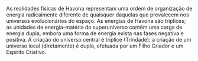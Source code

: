 ﻿As realidades físicas de Havona representam uma ordem de organização de energia radicalmente diferente de quaisquer daquelas que prevalecem nos universos evolucionários do espaço. As energias de Havona são tríplices; as unidades de energia-matéria do superuniverso contêm uma carga de energia dupla, embora uma forma de energia exista nas fases negativa e positiva. A criação do universo central é tríplice (Trindade); a criação de um universo local (diretamente) é dupla, efetuada por um Filho Criador e um Espírito Criativo.